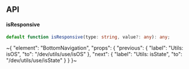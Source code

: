 

## API

#### isResponsive

```ts
default function isResponsive(type: string, value?: any): any;
```


~{
  "element": "BottomNavigation",
  "props": {
    "previous": {
      "label": "Utils: isOS",
      "to": "/dev/utils/use/isOS"
    },
    "next": {
      "label": "Utils: isState",
      "to": "/dev/utils/use/isState"
    }
  }
}~
